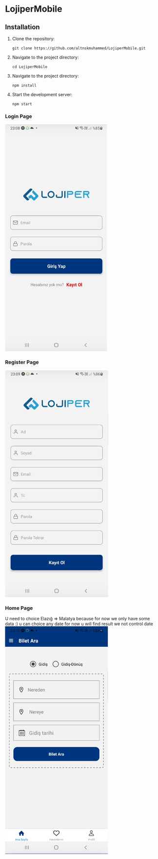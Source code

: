 # LojiperMobile

## Installation

1. Clone the repository:

   ```shell
   git clone https://github.com/altnskmuhammed/LojiperMobile.git

   ```

2. Navigate to the project directory:

   ```shell
   cd LojiperMobile

   ```

3. Navigate to the project directory:

   ```shell
   npm install

   ```

4. Start the development server:

   ```shell
   npm start
   ```

### Login Page

![Example Image](./images/Login.png)

### Register Page

![Example Image](./images/Register.png)

### Home Page

U need to choice Elazığ => Malatya because for now we only have some data :)
u can choice any date for now u wıll find result we not control date
![Example Image](./images/HomePage.png)
